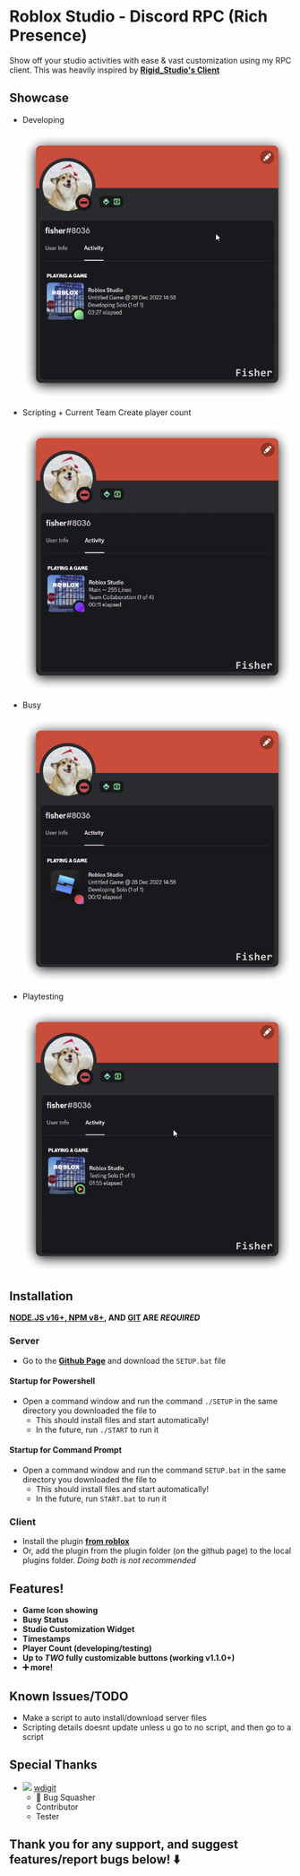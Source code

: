 # Roblox Studio - Discord RPC (Rich Presence)

Show off your studio activities with ease & vast customization using my RPC client. This was heavily inspired by **[Rigid_Studio's Client](https://devforum.roblox.com/t/1086405)**

## Showcase

- Developing

  ![](/showcase/developing.png)

- Scripting + Current Team Create player count

  ![](/showcase/scripting_tc_player_count.png)

- Busy

  ![](/showcase/busy.png)

- Playtesting

  ![](/showcase/playtesting.png)

## Installation

**[NODE.JS v16+, NPM v8+](https://nodejs.org/en/), AND [GIT](https://git-scm.com/downloads) ARE _REQUIRED_**

### Server

- Go to the **[Github Page](https://github.com/fisherjacobc/Roblox-Discord-RPC/releases/latest)** and download the `SETUP.bat` file

#### Startup for Powershell

- Open a command window and run the command `./SETUP` in the same directory you downloaded the file to
  - This should install files and start automatically!
  - In the future, run `./START` to run it

#### Startup for Command Prompt

- Open a command window and run the command `SETUP.bat` in the same directory you downloaded the file to
  - This should install files and start automatically!
  - In the future, run `START.bat` to run it

### Client

- Install the plugin **[from roblox](https://create.roblox.com/marketplace/asset/11231863405)**
- Or, add the plugin from the plugin folder (on the github page) to the local plugins folder.
  _Doing both is not recommended_

## Features!

- **Game Icon showing**
- **Busy Status**
- **Studio Customization Widget**
- **Timestamps**
- **Player Count (developing/testing)**
- **Up to _TWO_ fully customizable buttons (working v1.1.0+)**
- **➕ more!**

## Known Issues/TODO

- Make a script to auto install/download server files
- Scripting details doesnt update unless u go to no script, and then go to a script

## Special Thanks

- ![](https://tr.rbxcdn.com/59eadbae63bf15b7554bf4854021d725/30/30/AvatarHeadshot/Png) [wdigit](https://www.roblox.com/users/87516258/profile)
  - 🌟 Bug Squasher
  - Contributor
  - Tester

## Thank you for any support, and suggest features/report bugs below! ⬇️
